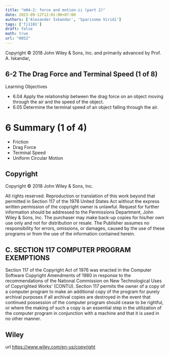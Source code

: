 ```yaml
---
title: "m04-2: force and motion-ii (part 2)"
date: 2023-09-12T12:01:00+07:00
authors: ['Alexander Iskandar', 'Sparisoma Viridi']
tags: ['fi1101']
draft: false
math: true
url: "0052"
---
```

Copyright © 2018 John Wiley & Sons, Inc. and primarily advanced by Prof. A. Iskandar[.](https://cdn-edunex.itb.ac.id/52940-Elementary-Physics-IA/190863-Gaya-dan-gerak-II/1693967606193_Handout-FI1101-Module_04-2---ch06b.pdf)


## 6-2 The Drag Force and Terminal Speed (1 of 8)
Learning Objectives
+ 6.04 Apply the relationship between the drag force on an object moving through the air and the speed of the object.
+ 6.05 Determine the terminal speed of an object falling through the air.


# 6 Summary (1 of 4)
+ Friction
+ Drag Force
+ Terminal Speed
+ Uniform Circular Motion


## Copyright
Copyright © 2018 John Wiley & Sons, Inc.

All rights reserved. Reproduction or translation of this work beyond that permitted in Section 117 of the 1976 United States Act without the express written permission of the copyright owner is unlawful. Request for further information should be addressed to the Permissions Department, John Wiley & Sons, Inc. The purchaser may make back-up copies for his/her own use only and not for distribution or resale. The Publisher assumes no responsibility for errors, omissions, or damages, caused by the use of these programs or from the use of the information contained herein.


## C. SECTION 117 COMPUTER PROGRAM EXEMPTIONS
Section 117 of the Copyright Act of 1976 was enacted in the Computer Software Copyright Amendments of 1980 in response to the recommendations of the National Commission on New Technological Uses of Copyrighted Works' (CONTU). Section 117 permits the owner of a copy of a computer program to make an additional copy of the program for purely archival purposes if all archival copies are destroyed in the event that continued possession of the computer program should cease to be rightful, or where the making of such a copy is an essential step in the utilization of the computer program in conjunction with a machine and that it is used in no other manner.


## Wiley
url https://www.wiley.com/en-us/copyright